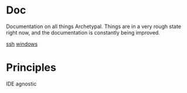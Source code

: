 Doc
===
Documentation on all things Archetypal.  Things are in a very rough state right now, and
the documentation is constantly being improved.

[ssh](ssh)
[windows](windows)


Principles
==========
IDE agnostic
